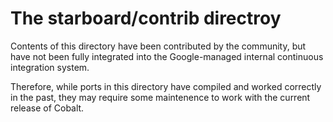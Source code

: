 # The starboard/contrib directroy

Contents of this directory have been contributed by the community, but
have not been fully integrated into the Google-managed internal continuous
integration system.

Therefore, while ports in this directory have compiled and worked correctly
in the past, they may require some maintenence to work with the current
release of Cobalt.

